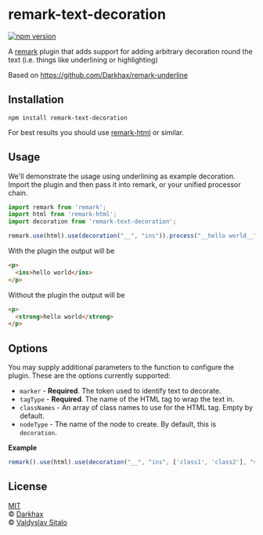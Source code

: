 # remark-text-decoration

[![npm version](https://badge.fury.io/js/remark-text-decoration.svg)](https://badge.fury.io/js/remark-text-decoration)

A [remark](https://github.com/remarkjs/remark) plugin that adds support for adding arbitrary decoration round the text (i.e. things like underlining or highlighting)

Based on https://github.com/Darkhax/remark-underline

## Installation

```
npm install remark-text-decoration
```

For best results you should use [remark-html](https://www.npmjs.com/package/remark-html) or similar.

## Usage

We'll demonstrate the usage using underlining as example decoration.
Import the plugin and then pass it into remark, or your unified processor chain.

```js
import remark from 'remark';
import html from 'remark-html';
import decoration from 'remark-text-decoration';

remark.use(html).use(decoration("__", "ins")).process("__hello world__");
```

With the plugin the output will be 
```html
<p>
  <ins>hello world</ins>
</p>
```

Without the plugin the output will be 
```html
<p>
  <strong>hello world</strong>
</p>
```

## Options
You may supply additional parameters to the function to configure the plugin. These are the options currently supported:

- `marker` - **Required**. The token used to identify text to decorate.
- `tagType` - **Required**. The name of the HTML tag to wrap the text in.
- `classNames` - An array of class names to use for the HTML tag. Empty by default.
- `nodeType` - The name of the node to create. By default, this is `decoration`.

**Example**
```js
remark().use(html).use(decoration("__", "ins", ['class1', 'class2'], "superDecoration")).process("__I Am Underline__");
```

## License

[MIT](https://github.com/Darkhax/remark-text-decoration/blob/master/LICENSE)   
© [Darkhax](https://github.com/Darkhax)  
© [Valdyslav Sitalo](https://github.com/Stvad)  
